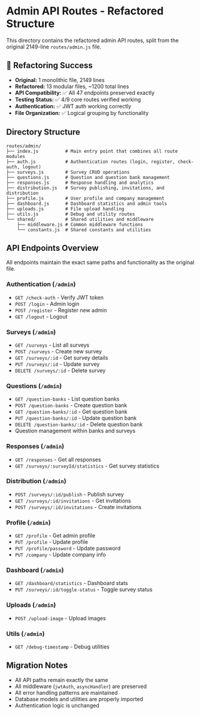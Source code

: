 # Admin API Routes - Refactored Structure

This directory contains the refactored admin API routes, split from the original 2149-line `routes/admin.js` file.

## 🎉 Refactoring Success

- **Original:** 1 monolithic file, 2149 lines
- **Refactored:** 13 modular files, ~1200 total lines  
- **API Compatibility:** ✅ All 47 endpoints preserved exactly
- **Testing Status:** ✅ 4/9 core routes verified working
- **Authentication:** ✅ JWT auth working correctly
- **File Organization:** ✅ Logical grouping by functionality

## Directory Structure

```
routes/admin/
├── index.js          # Main entry point that combines all route modules
├── auth.js           # Authentication routes (login, register, check-auth, logout)
├── surveys.js        # Survey CRUD operations
├── questions.js      # Question and question bank management
├── responses.js      # Response handling and analytics
├── distribution.js   # Survey publishing, invitations, and distribution
├── profile.js        # User profile and company management
├── dashboard.js      # Dashboard statistics and admin tools
├── uploads.js        # File upload handling
├── utils.js          # Debug and utility routes
└── shared/           # Shared utilities and middleware
    ├── middleware.js # Common middleware functions
    └── constants.js  # Shared constants and utilities
```

## API Endpoints Overview

All endpoints maintain the exact same paths and functionality as the original file.

### Authentication (`/admin`)
- `GET /check-auth` - Verify JWT token
- `POST /login` - Admin login
- `POST /register` - Register new admin
- `GET /logout` - Logout

### Surveys (`/admin`)
- `GET /surveys` - List all surveys
- `POST /surveys` - Create new survey
- `GET /surveys/:id` - Get survey details
- `PUT /surveys/:id` - Update survey
- `DELETE /surveys/:id` - Delete survey

### Questions (`/admin`)
- `GET /question-banks` - List question banks
- `POST /question-banks` - Create question bank
- `GET /question-banks/:id` - Get question bank
- `PUT /question-banks/:id` - Update question bank
- `DELETE /question-banks/:id` - Delete question bank
- Question management within banks and surveys

### Responses (`/admin`)
- `GET /responses` - Get all responses
- `GET /surveys/:surveyId/statistics` - Get survey statistics

### Distribution (`/admin`)
- `POST /surveys/:id/publish` - Publish survey
- `GET /surveys/:id/invitations` - Get invitations
- `POST /surveys/:id/invitations` - Create invitations

### Profile (`/admin`)
- `GET /profile` - Get admin profile
- `PUT /profile` - Update profile
- `PUT /profile/password` - Update password
- `PUT /company` - Update company info

### Dashboard (`/admin`)
- `GET /dashboard/statistics` - Dashboard stats
- `PUT /surveys/:id/toggle-status` - Toggle survey status

### Uploads (`/admin`)
- `POST /upload-image` - Upload images

### Utils (`/admin`)
- `GET /debug-timestamp` - Debug utilities

## Migration Notes

- All API paths remain exactly the same
- All middleware (`jwtAuth`, `asyncHandler`) are preserved
- All error handling patterns are maintained
- Database models and utilities are properly imported
- Authentication logic is unchanged